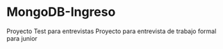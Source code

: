 # MongoDB-Ingreso
Proyecto Test para entrevistas
Proyecto para entrevista de trabajo formal para junior
